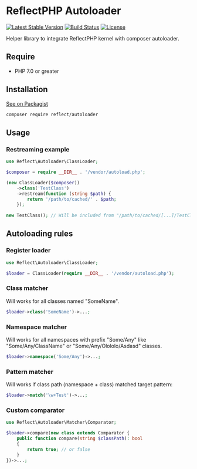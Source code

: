 ReflectPHP Autoloader
====================

[![Latest Stable Version](https://poser.pugx.org/ReflectPHP/Autoloader/version)](https://packagist.org/packages/ReflectPHP/Autoloader)
[![Build Status](https://travis-ci.org/ReflectPHP/Autoloader.svg?branch=master)](https://travis-ci.org/ReflectPHP/Autoloader)
[![License](https://poser.pugx.org/ReflectPHP/Autoloader/license)](https://packagist.org/packages/ReflectPHP/Autoloader)

Helper library to integrate ReflectPHP kernel with composer autoloader. 
 
## Require
- PHP 7.0 or greater

## Installation

[See on Packagist](https://packagist.org/packages/reflect/autoloader)

```bash
composer require reflect/autoloader
```

## Usage

### Restreaming example

```php
use Reflect\Autoloader\ClassLoader;

$composer = require __DIR__ . '/vendor/autoload.php';

(new ClassLoader($composer))
    ->class('TestClass')
    ->restream(function (string $path) {
        return '/path/to/cached/' . $path;
    });
    
new TestClass(); // Will be included from "/path/to/cached/[...]/TestClass.php"
```

## Autoloading rules

### Register loader

```php
use Reflect\Autoloader\ClassLoader;

$loader = ClassLoader(require __DIR__ . '/vendor/autoload.php');
```

### Class matcher

Will works for all classes named "SomeName".

```php
$loader->class('SomeName')->...;
```

### Namespace matcher

Will works for all namespaces with prefix "Some/Any" like "Some/Any/ClassName" or "Some/Any/Olololo/Asdasd" classes.

```php
$loader->namespace('Some/Any')->...;
```

### Pattern matcher

Will works if class path (namespace + class) matched target pattern:
 
```php
$loader->match('\w+Test')->...;
```

### Custom comparator

```php
use Reflect\Autoloader\Matcher\Comparator;

$loader->compare(new class extends Comparator {
    public function compare(string $classPath): bool
    {
        return true; // or false
    }
})->...;
```